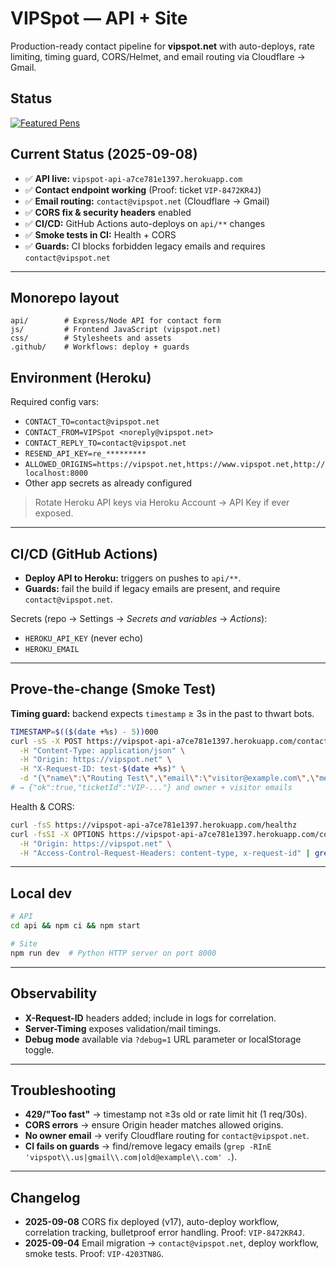 # VIPSpot — API + Site

Production-ready contact pipeline for **vipspot.net** with auto-deploys, rate limiting, timing guard, CORS/Helmet, and email routing via Cloudflare → Gmail.

## Status

[![Featured Pens](https://img.shields.io/badge/Featured%20Pens-passing-brightgreen)](https://github.com/CoderRvrse/vipspot/actions)

## Current Status (2025-09-08)
- ✅ **API live:** `vipspot-api-a7ce781e1397.herokuapp.com`
- ✅ **Contact endpoint working** (Proof: ticket `VIP-8472KR4J`)
- ✅ **Email routing:** `contact@vipspot.net` (Cloudflare → Gmail)
- ✅ **CORS fix & security headers** enabled
- ✅ **CI/CD:** GitHub Actions auto-deploys on `api/**` changes
- ✅ **Smoke tests in CI:** Health + CORS
- ✅ **Guards:** CI blocks forbidden legacy emails and requires `contact@vipspot.net`

---

## Monorepo layout
```
api/        # Express/Node API for contact form
js/         # Frontend JavaScript (vipspot.net)
css/        # Stylesheets and assets
.github/    # Workflows: deploy + guards
```

## Environment (Heroku)
Required config vars:
- `CONTACT_TO=contact@vipspot.net`
- `CONTACT_FROM=VIPSpot <noreply@vipspot.net>`
- `CONTACT_REPLY_TO=contact@vipspot.net`
- `RESEND_API_KEY=re_*********`
- `ALLOWED_ORIGINS=https://vipspot.net,https://www.vipspot.net,http://localhost:8000`
- Other app secrets as already configured

> Rotate Heroku API keys via Heroku Account → API Key if ever exposed.

---

## CI/CD (GitHub Actions)
- **Deploy API to Heroku:** triggers on pushes to `api/**`.
- **Guards:** fail the build if legacy emails are present, and require `contact@vipspot.net`.

Secrets (repo → Settings → *Secrets and variables* → *Actions*):
- `HEROKU_API_KEY` (never echo)
- `HEROKU_EMAIL`

---

## Prove-the-change (Smoke Test)
**Timing guard:** backend expects `timestamp` ≥ 3s in the past to thwart bots.

```bash
TIMESTAMP=$(($(date +%s) - 5))000
curl -sS -X POST https://vipspot-api-a7ce781e1397.herokuapp.com/contact \
  -H "Content-Type: application/json" \
  -H "Origin: https://vipspot.net" \
  -H "X-Request-ID: test-$(date +%s)" \
  -d "{\"name\":\"Routing Test\",\"email\":\"visitor@example.com\",\"message\":\"Hello from VIPSpot!\",\"timestamp\":$TIMESTAMP}"
# → {"ok":true,"ticketId":"VIP-..."} and owner + visitor emails
```

Health & CORS:

```bash
curl -fsS https://vipspot-api-a7ce781e1397.herokuapp.com/healthz
curl -fsSI -X OPTIONS https://vipspot-api-a7ce781e1397.herokuapp.com/contact \
  -H "Origin: https://vipspot.net" \
  -H "Access-Control-Request-Headers: content-type, x-request-id" | grep -i "access-control-allow-"
```

---

## Local dev

```bash
# API
cd api && npm ci && npm start

# Site
npm run dev  # Python HTTP server on port 8000
```

---

## Observability

* **X-Request-ID** headers added; include in logs for correlation.
* **Server-Timing** exposes validation/mail timings.
* **Debug mode** available via `?debug=1` URL parameter or localStorage toggle.

---

## Troubleshooting

* **429/"Too fast"** → timestamp not ≥3s old or rate limit hit (1 req/30s).
* **CORS errors** → ensure Origin header matches allowed origins.
* **No owner email** → verify Cloudflare routing for `contact@vipspot.net`.
* **CI fails on guards** → find/remove legacy emails (`grep -RInE 'vipspot\\.us|gmail\\.com|old@example\\.com' .`).

---

## Changelog

* **2025-09-08** CORS fix deployed (v17), auto-deploy workflow, correlation tracking, bulletproof error handling. Proof: `VIP-8472KR4J`.
* **2025-09-04** Email migration → `contact@vipspot.net`, deploy workflow, smoke tests. Proof: `VIP-4203TN8G`.
